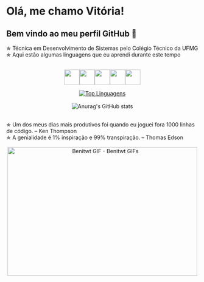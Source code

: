 # Olá, me chamo Vitória! 
## Bem vindo ao meu perfil GitHub 👋
✯ Técnica em Desenvolvimento de Sistemas pelo Colégio Técnico da UFMG<br>
✯ Aqui estão algumas linguagens que eu aprendi durante este tempo 
<br>
<br>
<div align="center">
<p><img src="https://cdn.jsdelivr.net/gh/devicons/devicon/icons/c/c-original.svg" width="40" height="40"/><img src="https://cdn.jsdelivr.net/gh/devicons/devicon/icons/csharp/csharp-original.svg" width="40" height="40"/><img src="https://cdn.jsdelivr.net/gh/devicons/devicon/icons/html5/html5-original.svg" width="40" height="40"/><img src="https://cdn.jsdelivr.net/gh/devicons/devicon/icons/css3/css3-original.svg" width="40" height="40"/><img src="https://cdn.jsdelivr.net/gh/devicons/devicon/icons/java/java-original.svg" width="40" height="40"/></p>

<!--Status e Frequencia no GitHub-->
[![Top Linguagens](https://github-readme-stats.vercel.app/api/top-langs/?username=vithono&layout=compact&show_icons=true&theme=merko)](https://github.com/anuraghazra/github-readme-stats)<br><br>
![Anurag's GitHub stats](https://github-readme-stats.vercel.app/api?username=vithono&show_icons=true&theme=merko)
<br>
<br>
</div>
✯ Um dos meus dias mais produtivos foi quando eu joguei fora 1000 linhas de código. – Ken Thompson <br>
✯ A genialidade é 1% inspiração e 99% transpiração. – Thomas Edson
<br>
<br>
<div align="center">
 
 <!--Chris-->
<img src="https://media.tenor.com/r-fMooQqOxAAAAAC/benitwt.gif" width="498" height="339" alt="Benitwt GIF - Benitwt GIFs" style="max-width: 498px;">
</div>

